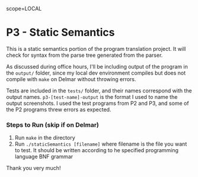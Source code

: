 scope=LOCAL

# P3 - Static Semantics

This is a static semantics portion of the program translation project. It will check for syntax from the parse tree generated from the parser.

As discussed during office hours, I'll be including output of the program in the `output/` folder, since my local dev environment compiles but does not compile with `make` on Delmar without throwing errors.

Tests are included in the `tests/` folder, and their names correspond with the output names. `p3-[test-name]-output` is the format I used to name the output screenshots. I used the test programs from P2 and P3, and some of the P2 programs threw errors as expected.

### Steps to Run (skip if on Delmar)

1. Run `make` in the directory
2. Run `./staticSemantics [filename]` where filename is the file you want to test. It should be written according to he specified programming language BNF grammar

Thank you very much!
